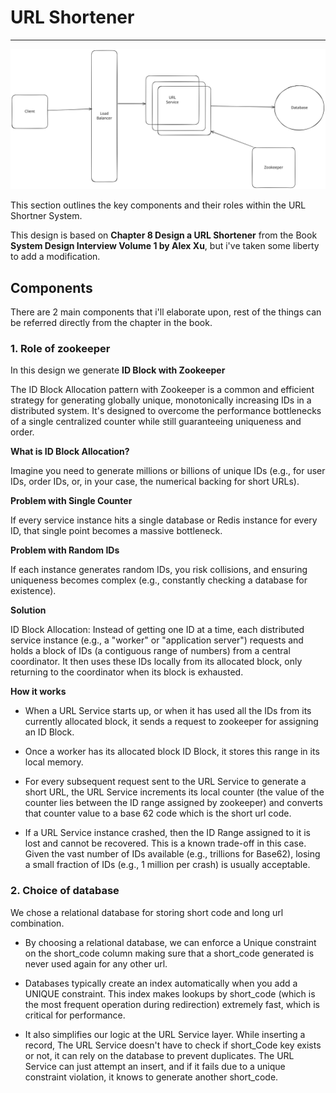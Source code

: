 # URL Shortener

---

![URL Shortener System](short_url_service.svg)

This section outlines the key components and their roles within the URL Shortner System.

This design is based on **Chapter 8 Design a URL Shortener** from the Book **System Design Interview Volume 1 by Alex Xu**, but i've taken
some liberty to add a modification.

## Components

There are 2 main components that i'll elaborate upon, rest of the things can be referred directly from the chapter in the book.

### 1. Role of zookeeper

In this design we generate **ID Block with Zookeeper**

The ID Block Allocation pattern with Zookeeper is a common and efficient strategy for generating globally unique, monotonically increasing IDs in a distributed system. It's designed to overcome the performance bottlenecks of a single centralized counter while still guaranteeing uniqueness and order.

**What is ID Block Allocation?**

Imagine you need to generate millions or billions of unique IDs (e.g., for user IDs, order IDs, or, in your case, the numerical backing for short URLs).

**Problem with Single Counter** 

If every service instance hits a single database or Redis instance for every ID, that single point becomes a massive bottleneck.

**Problem with Random IDs** 

If each instance generates random IDs, you risk collisions, 
and ensuring uniqueness becomes complex (e.g., constantly checking a database for existence).

**Solution** 

ID Block Allocation: Instead of getting one ID at a time, each distributed service instance (e.g., a "worker" or "application server") 
requests and holds a block of IDs (a contiguous range of numbers) from a central coordinator. 
It then uses these IDs locally from its allocated block, only returning to the coordinator when its block is exhausted.

**How it works**

 * When a URL Service starts up, or when it has used all the IDs from its currently allocated block, it sends a request
 to zookeeper for assigning an ID Block.
 
 * Once a worker has its allocated block ID Block, it stores this range in its local memory.
 
 * For every subsequent request sent to the URL Service to generate a short URL, the URL Service 
 increments its local counter (the value of the counter lies between the ID range assigned by zookeeper)
 and converts that counter value to a base 62 code which is the short url code.
 
 * If a URL Service instance crashed, then the ID Range assigned to it is lost and cannot be recovered.
 This is a known trade-off in this case. Given the vast number of IDs available (e.g., trillions for Base62), 
 losing a small fraction of IDs (e.g., 1 million per crash) is usually acceptable.
 
 
### 2. Choice of database

We chose a relational database for storing short code and long url combination.

* By choosing a relational database, we can enforce a Unique constraint on the short_code column 
making sure that a short_code generated is never used again for any other url.

* Databases typically create an index automatically when you add a UNIQUE constraint. 
This index makes lookups by short_code (which is the most frequent operation during redirection) extremely fast, which is critical for performance.

* It also simplifies our logic at the URL Service layer. While inserting a record,
The URL Service doesn't have to check if short_Code key exists or not, it can rely on the database to prevent duplicates.
The URL Service can just attempt an insert, and if it fails due to a unique constraint violation, it knows to generate another short_code.